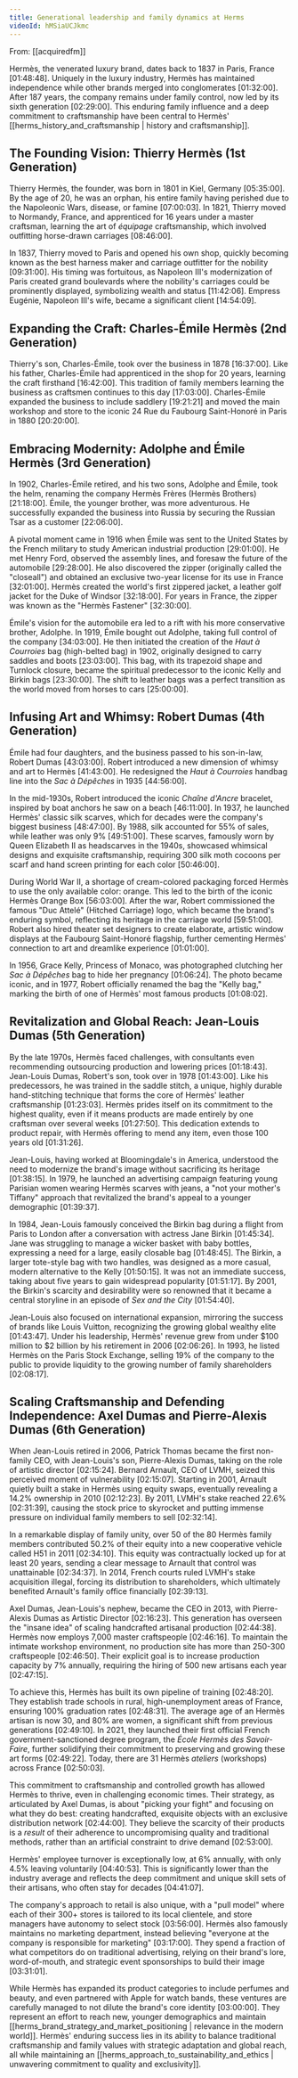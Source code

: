 ```yaml
---
title: Generational leadership and family dynamics at Herms
videoId: hMSiaUCJkmc
---
```


From: [[acquiredfm]] <br/> 

Hermès, the venerated luxury brand, dates back to 1837 in Paris, France <a class="yt-timestamp" data-t="01:48:48">[01:48:48]</a>. Uniquely in the luxury industry, Hermès has maintained independence while other brands merged into conglomerates <a class="yt-timestamp" data-t="01:32:00">[01:32:00]</a>. After 187 years, the company remains under family control, now led by its sixth generation <a class="yt-timestamp" data-t="02:29:00">[02:29:00]</a>. This enduring family influence and a deep commitment to craftsmanship have been central to Hermès' [[herms_history_and_craftsmanship | history and craftsmanship]].

## The Founding Vision: Thierry Hermès (1st Generation)
Thierry Hermès, the founder, was born in 1801 in Kiel, Germany <a class="yt-timestamp" data-t="05:35:00">[05:35:00]</a>. By the age of 20, he was an orphan, his entire family having perished due to the Napoleonic Wars, disease, or famine <a class="yt-timestamp" data-t="07:00:03">[07:00:03]</a>. In 1821, Thierry moved to Normandy, France, and apprenticed for 16 years under a master craftsman, learning the art of *équipage* craftsmanship, which involved outfitting horse-drawn carriages <a class="yt-timestamp" data-t="08:46:00">[08:46:00]</a>.

In 1837, Thierry moved to Paris and opened his own shop, quickly becoming known as the best harness maker and carriage outfitter for the nobility <a class="yt-timestamp" data-t="09:31:00">[09:31:00]</a>. His timing was fortuitous, as Napoleon III's modernization of Paris created grand boulevards where the nobility's carriages could be prominently displayed, symbolizing wealth and status <a class="yt-timestamp" data-t="11:42:06">[11:42:06]</a>. Empress Eugénie, Napoleon III's wife, became a significant client <a class="yt-timestamp" data-t="14:54:09">[14:54:09]</a>.

## Expanding the Craft: Charles-Émile Hermès (2nd Generation)
Thierry's son, Charles-Émile, took over the business in 1878 <a class="yt-timestamp" data-t="16:37:00">[16:37:00]</a>. Like his father, Charles-Émile had apprenticed in the shop for 20 years, learning the craft firsthand <a class="yt-timestamp" data-t="16:42:00">[16:42:00]</a>. This tradition of family members learning the business as craftsmen continues to this day <a class="yt-timestamp" data-t="17:03:00">[17:03:00]</a>. Charles-Émile expanded the business to include saddlery <a class="yt-timestamp" data-t="19:21:21">[19:21:21]</a> and moved the main workshop and store to the iconic 24 Rue du Faubourg Saint-Honoré in Paris in 1880 <a class="yt-timestamp" data-t="20:20:00">[20:20:00]</a>.

## Embracing Modernity: Adolphe and Émile Hermès (3rd Generation)
In 1902, Charles-Émile retired, and his two sons, Adolphe and Émile, took the helm, renaming the company Hermès Frères (Hermès Brothers) <a class="yt-timestamp" data-t="21:18:00">[21:18:00]</a>. Émile, the younger brother, was more adventurous. He successfully expanded the business into Russia by securing the Russian Tsar as a customer <a class="yt-timestamp" data-t="22:06:00">[22:06:00]</a>.

A pivotal moment came in 1916 when Émile was sent to the United States by the French military to study American industrial production <a class="yt-timestamp" data-t="29:01:00">[29:01:00]</a>. He met Henry Ford, observed the assembly lines, and foresaw the future of the automobile <a class="yt-timestamp" data-t="29:28:00">[29:28:00]</a>. He also discovered the zipper (originally called the "closeall") and obtained an exclusive two-year license for its use in France <a class="yt-timestamp" data-t="32:01:00">[32:01:00]</a>. Hermès created the world's first zippered jacket, a leather golf jacket for the Duke of Windsor <a class="yt-timestamp" data-t="32:18:00">[32:18:00]</a>. For years in France, the zipper was known as the "Hermès Fastener" <a class="yt-timestamp" data-t="32:30:00">[32:30:00]</a>.

Émile's vision for the automobile era led to a rift with his more conservative brother, Adolphe. In 1919, Émile bought out Adolphe, taking full control of the company <a class="yt-timestamp" data-t="34:03:00">[34:03:00]</a>. He then initiated the creation of the *Haut à Courroies* bag (high-belted bag) in 1902, originally designed to carry saddles and boots <a class="yt-timestamp" data-t="23:03:00">[23:03:00]</a>. This bag, with its trapezoid shape and Turnlock closure, became the spiritual predecessor to the iconic Kelly and Birkin bags <a class="yt-timestamp" data-t="23:30:00">[23:30:00]</a>. The shift to leather bags was a perfect transition as the world moved from horses to cars <a class="yt-timestamp" data-t="25:00:00">[25:00:00]</a>.

## Infusing Art and Whimsy: Robert Dumas (4th Generation)
Émile had four daughters, and the business passed to his son-in-law, Robert Dumas <a class="yt-timestamp" data-t="43:03:00">[43:03:00]</a>. Robert introduced a new dimension of whimsy and art to Hermès <a class="yt-timestamp" data-t="41:43:00">[41:43:00]</a>. He redesigned the *Haut à Courroies* handbag line into the *Sac à Dépêches* in 1935 <a class="yt-timestamp" data-t="44:56:00">[44:56:00]</a>.

In the mid-1930s, Robert introduced the iconic *Chaîne d'Ancre* bracelet, inspired by boat anchors he saw on a beach <a class="yt-timestamp" data-t="46:11:00">[46:11:00]</a>. In 1937, he launched Hermès' classic silk scarves, which for decades were the company's biggest business <a class="yt-timestamp" data-t="48:47:00">[48:47:00]</a>. By 1988, silk accounted for 55% of sales, while leather was only 9% <a class="yt-timestamp" data-t="49:51:00">[49:51:00]</a>. These scarves, famously worn by Queen Elizabeth II as headscarves in the 1940s, showcased whimsical designs and exquisite craftsmanship, requiring 300 silk moth cocoons per scarf and hand screen printing for each color <a class="yt-timestamp" data-t="50:46:00">[50:46:00]</a>.

During World War II, a shortage of cream-colored packaging forced Hermès to use the only available color: orange. This led to the birth of the iconic Hermès Orange Box <a class="yt-timestamp" data-t="56:03:00">[56:03:00]</a>. After the war, Robert commissioned the famous "Duc Attelé" (Hitched Carriage) logo, which became the brand's enduring symbol, reflecting its heritage in the carriage world <a class="yt-timestamp" data-t="59:51:00">[59:51:00]</a>. Robert also hired theater set designers to create elaborate, artistic window displays at the Faubourg Saint-Honoré flagship, further cementing Hermès' connection to art and dreamlike experience <a class="yt-timestamp" data-t="01:01:00">[01:01:00]</a>.

In 1956, Grace Kelly, Princess of Monaco, was photographed clutching her *Sac à Dépêches* bag to hide her pregnancy <a class="yt-timestamp" data-t="01:06:24">[01:06:24]</a>. The photo became iconic, and in 1977, Robert officially renamed the bag the "Kelly bag," marking the birth of one of Hermès' most famous products <a class="yt-timestamp" data-t="01:08:02">[01:08:02]</a>.

## Revitalization and Global Reach: Jean-Louis Dumas (5th Generation)
By the late 1970s, Hermès faced challenges, with consultants even recommending outsourcing production and lowering prices <a class="yt-timestamp" data-t="01:18:43">[01:18:43]</a>. Jean-Louis Dumas, Robert's son, took over in 1978 <a class="yt-timestamp" data-t="01:43:00">[01:43:00]</a>. Like his predecessors, he was trained in the saddle stitch, a unique, highly durable hand-stitching technique that forms the core of Hermès' leather craftsmanship <a class="yt-timestamp" data-t="01:23:03">[01:23:03]</a>. Hermès prides itself on its commitment to the highest quality, even if it means products are made entirely by one craftsman over several weeks <a class="yt-timestamp" data-t="01:27:50">[01:27:50]</a>. This dedication extends to product repair, with Hermès offering to mend any item, even those 100 years old <a class="yt-timestamp" data-t="01:31:26">[01:31:26]</a>.

Jean-Louis, having worked at Bloomingdale's in America, understood the need to modernize the brand's image without sacrificing its heritage <a class="yt-timestamp" data-t="01:38:15">[01:38:15]</a>. In 1979, he launched an advertising campaign featuring young Parisian women wearing Hermès scarves with jeans, a "not your mother's Tiffany" approach that revitalized the brand's appeal to a younger demographic <a class="yt-timestamp" data-t="01:39:37">[01:39:37]</a>.

In 1984, Jean-Louis famously conceived the Birkin bag during a flight from Paris to London after a conversation with actress Jane Birkin <a class="yt-timestamp" data-t="01:45:34">[01:45:34]</a>. Jane was struggling to manage a wicker basket with baby bottles, expressing a need for a large, easily closable bag <a class="yt-timestamp" data-t="01:48:45">[01:48:45]</a>. The Birkin, a larger tote-style bag with two handles, was designed as a more casual, modern alternative to the Kelly <a class="yt-timestamp" data-t="01:50:15">[01:50:15]</a>. It was not an immediate success, taking about five years to gain widespread popularity <a class="yt-timestamp" data-t="01:51:17">[01:51:17]</a>. By 2001, the Birkin's scarcity and desirability were so renowned that it became a central storyline in an episode of *Sex and the City* <a class="yt-timestamp" data-t="01:54:40">[01:54:40]</a>.

Jean-Louis also focused on international expansion, mirroring the success of brands like Louis Vuitton, recognizing the growing global wealthy elite <a class="yt-timestamp" data-t="01:43:47">[01:43:47]</a>. Under his leadership, Hermès' revenue grew from under $100 million to $2 billion by his retirement in 2006 <a class="yt-timestamp" data-t="02:06:26">[02:06:26]</a>. In 1993, he listed Hermès on the Paris Stock Exchange, selling 19% of the company to the public to provide liquidity to the growing number of family shareholders <a class="yt-timestamp" data-t="02:08:17">[02:08:17]</a>.

## Scaling Craftsmanship and Defending Independence: Axel Dumas and Pierre-Alexis Dumas (6th Generation)
When Jean-Louis retired in 2006, Patrick Thomas became the first non-family CEO, with Jean-Louis's son, Pierre-Alexis Dumas, taking on the role of artistic director <a class="yt-timestamp" data-t="02:15:24">[02:15:24]</a>. Bernard Arnault, CEO of LVMH, seized this perceived moment of vulnerability <a class="yt-timestamp" data-t="02:15:07">[02:15:07]</a>. Starting in 2001, Arnault quietly built a stake in Hermès using equity swaps, eventually revealing a 14.2% ownership in 2010 <a class="yt-timestamp" data-t="02:12:23">[02:12:23]</a>. By 2011, LVMH's stake reached 22.6% <a class="yt-timestamp" data-t="02:31:39">[02:31:39]</a>, causing the stock price to skyrocket and putting immense pressure on individual family members to sell <a class="yt-timestamp" data-t="02:32:14">[02:32:14]</a>.

In a remarkable display of family unity, over 50 of the 80 Hermès family members contributed 50.2% of their equity into a new cooperative vehicle called H51 in 2011 <a class="yt-timestamp" data-t="02:34:10">[02:34:10]</a>. This equity was contractually locked up for at least 20 years, sending a clear message to Arnault that control was unattainable <a class="yt-timestamp" data-t="02:34:37">[02:34:37]</a>. In 2014, French courts ruled LVMH's stake acquisition illegal, forcing its distribution to shareholders, which ultimately benefited Arnault's family office financially <a class="yt-timestamp" data-t="02:39:13">[02:39:13]</a>.

Axel Dumas, Jean-Louis's nephew, became the CEO in 2013, with Pierre-Alexis Dumas as Artistic Director <a class="yt-timestamp" data-t="02:16:23">[02:16:23]</a>. This generation has overseen the "insane idea" of scaling handcrafted artisanal production <a class="yt-timestamp" data-t="02:44:38">[02:44:38]</a>. Hermès now employs 7,000 master craftspeople <a class="yt-timestamp" data-t="02:46:16">[02:46:16]</a>. To maintain the intimate workshop environment, no production site has more than 250-300 craftspeople <a class="yt-timestamp" data-t="02:46:50">[02:46:50]</a>. Their explicit goal is to increase production capacity by 7% annually, requiring the hiring of 500 new artisans each year <a class="yt-timestamp" data-t="02:47:15">[02:47:15]</a>.

To achieve this, Hermès has built its own pipeline of training <a class="yt-timestamp" data-t="02:48:20">[02:48:20]</a>. They establish trade schools in rural, high-unemployment areas of France, ensuring 100% graduation rates <a class="yt-timestamp" data-t="02:48:31">[02:48:31]</a>. The average age of an Hermès artisan is now 30, and 80% are women, a significant shift from previous generations <a class="yt-timestamp" data-t="02:49:10">[02:49:10]</a>. In 2021, they launched their first official French government-sanctioned degree program, the *École Hermès des Savoir-Faire*, further solidifying their commitment to preserving and growing these art forms <a class="yt-timestamp" data-t="02:49:22">[02:49:22]</a>. Today, there are 31 Hermès *ateliers* (workshops) across France <a class="yt-timestamp" data-t="02:50:03">[02:50:03]</a>.

This commitment to craftsmanship and controlled growth has allowed Hermès to thrive, even in challenging economic times. Their strategy, as articulated by Axel Dumas, is about "picking your fight" and focusing on what they do best: creating handcrafted, exquisite objects with an exclusive distribution network <a class="yt-timestamp" data-t="02:44:00">[02:44:00]</a>. They believe the scarcity of their products is a *result* of their adherence to uncompromising quality and traditional methods, rather than an artificial constraint to drive demand <a class="yt-timestamp" data-t="02:53:00">[02:53:00]</a>.

Hermès' employee turnover is exceptionally low, at 6% annually, with only 4.5% leaving voluntarily <a class="yt-timestamp" data-t="04:40:53">[04:40:53]</a>. This is significantly lower than the industry average and reflects the deep commitment and unique skill sets of their artisans, who often stay for decades <a class="yt-timestamp" data-t="04:41:07">[04:41:07]</a>.

The company's approach to retail is also unique, with a "pull model" where each of their 300+ stores is tailored to its local clientele, and store managers have autonomy to select stock <a class="yt-timestamp" data-t="03:56:00">[03:56:00]</a>. Hermès also famously maintains no marketing department, instead believing "everyone at the company is responsible for marketing" <a class="yt-timestamp" data-t="03:17:00">[03:17:00]</a>. They spend a fraction of what competitors do on traditional advertising, relying on their brand's lore, word-of-mouth, and strategic event sponsorships to build their image <a class="yt-timestamp" data-t="03:31:01">[03:31:01]</a>.

While Hermès has expanded its product categories to include perfumes and beauty, and even partnered with Apple for watch bands, these ventures are carefully managed to not dilute the brand's core identity <a class="yt-timestamp" data-t="03:00:00">[03:00:00]</a>. They represent an effort to reach new, younger demographics and maintain [[herms_brand_strategy_and_market_positioning | relevance in the modern world]]. Hermès' enduring success lies in its ability to balance traditional craftsmanship and family values with strategic adaptation and global reach, all while maintaining an [[herms_approach_to_sustainability_and_ethics | unwavering commitment to quality and exclusivity]].